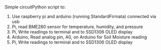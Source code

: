 Simple circuitPython script to:

1. Use raspberry pi and arduino (running StandardFirmata) connected via usb
2. Pi, read BME280 sensor for temperature, humidity, and pressure
3. Pi, Write readings to terminal and to SSD1306 OLED display
4. Arduino, Read analog pin, A0, on Arduino for Soil Moisture reading
5. Pi, Write readings to terminal and to SSD1306 OLED display
